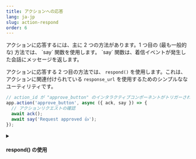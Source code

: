 ```yaml
---
title: アクションへの応答
lang: ja-jp
slug: action-respond
order: 6
---
```


<div class="section-content">
アクションに応答するには、主に 2 つの方法があります。1 つ目の (最も一般的な) 方法では、 `say` 関数を使用します。 `say` 関数は、着信イベントが発生した会話にメッセージを返します。

アクションに応答する 2 つ目の方法では、 `respond()` を使用します。これは、アクションに関連付けられている `response_url` を使用するためのシンプルななユーティリティです。
</div>

```javascript
// action_id が "approve_button" のインタラクティブコンポーネントがトリガーされる毎にミドルウェアが呼び出される
app.action('approve_button', async ({ ack, say }) => {
  // アクションリクエストの確認
  await ack();
  await say('Request approved 👍');
});
```

<details class="secondary-wrapper">
<summary class="section-head" markdown="0">
<h4 class="section-head">respond() の使用</h4>
</summary>

<div class="secondary-content" markdown="0">
`respond()` は `response_url` を呼び出すためのユーティリティであるため、同じ方法で動作します。新しいメッセージペイロードを使用して JSON オブジェクトを渡すことができます。このオブジェクトは、 `response_type` (値は `in_channel` または `ephemeral` )、 `replace_original` 、 `delete_original` のようなオプションのプロパティを使用して元の会話のソースにパブリッシュされます。
</div>

```javascript
// "user_select" の action_id がトリガーされたアクションをリスニング
app.action('user_choice', async ({ action, ack, respond }) => {
  await ack();
  await respond({ text: `You selected <@${action.selected_user}>` });
});
```

</details>
